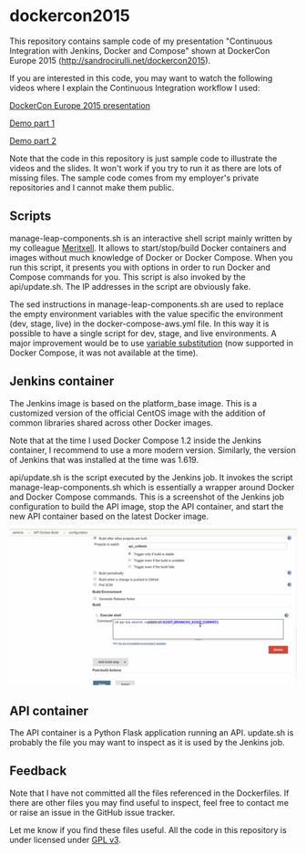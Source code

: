 # dockercon2015
This repository contains sample code of my presentation "Continuous Integration with Jenkins, Docker and Compose" shown at DockerCon Europe 2015 (http://sandrocirulli.net/dockercon2015).

If you are interested in this code, you may want to watch the following videos where I explain the Continuous Integration workflow I used:

[DockerCon Europe 2015 presentation](https://www.youtube.com/watch?v=cvmiM0_3NhA)

[Demo part 1](https://www.youtube.com/watch?v=ppCzDDpcqRk)

[Demo part 2](https://www.youtube.com/watch?v=Vt4MMO89Fkk)

Note that the code in this repository is just sample code to illustrate the videos and the slides. It won't work if you try to run it as there are lots of missing files. The sample code comes from my employer's private repositories and I cannot make them public. 

## Scripts
manage-leap-components.sh is an interactive shell script mainly written by my colleague [Meritxell](https://github.com/gonzalem). It allows to start/stop/build Docker containers and images without much knowledge of Docker or Docker Compose. When you run this script, it presents you with options in order to run Docker and Compose commands for you. This script is also invoked by the api/update.sh. The IP addresses in the script are obviously fake.

The sed instructions in manage-leap-components.sh are used to replace the empty environment variables with the value specific the environment (dev, stage, live) in the docker-compose-aws.yml file. In this way it is possible to have a single script for dev, stage, and live environments. A major improvement would be to use [variable substitution](https://github.com/docker/compose/releases/tag/1.5.0) (now supported in Docker Compose, it was not available at the time).

## Jenkins container
The Jenkins image is based on the platform_base image. This is a customized version of the official CentOS image with the addition of common libraries shared across other Docker images.

Note that at the time I used Docker Compose 1.2 inside the Jenkins container, I recommend to use a more modern version. Similarly, the version of Jenkins that was installed at the time was 1.619.

api/update.sh is the script executed by the Jenkins job. It invokes the script manage-leap-components.sh which is essentially a wrapper around Docker and Docker Compose commands. This is a screenshot of the Jenkins job configuration to build the API image, stop the API container, and start the new API container based on the latest Docker image. 

![Jenkins Configuration](images/jenkins_configuration.png "Jenkins Configuration")

## API container
The API container is a Python Flask application running an API. update.sh is probably the file you may want to inspect as it is used by the Jenkins job. 

## Feedback
Note that I have not committed all the files referenced in the Dockerfiles. If there are other files you may find useful to inspect, feel free to contact me or raise an issue in the GitHub issue tracker. 

Let me know if you find these files useful. All the code in this repository is under licensed under [GPL v3](LICENSE). 

